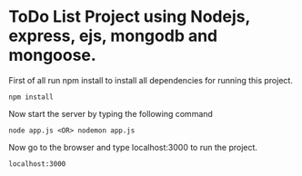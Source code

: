 # ToDo List Project using Nodejs, express, ejs, mongodb and mongoose.

First of all run npm install to install all dependencies for running this project.

```
npm install
```

Now start the server by typing the following command

```
node app.js <OR> nodemon app.js
```
Now go to the browser and type localhost:3000 to run the project.

```
localhost:3000
```
